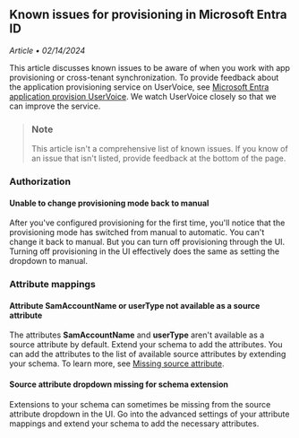 ## Known issues for provisioning in Microsoft Entra ID

*Article • 02/14/2024*

This article discusses known issues to be aware of when you work with app provisioning or cross-tenant synchronization. To provide feedback about the application provisioning service on UserVoice, see [Microsoft Entra application provision UserVoice](https://feedback.azure.com/d365community/forum/e8276f76-c62d-ec11-b6e6-000d3a4f0da0). We watch UserVoice closely so that we can improve the service.

> ### Note
> This article isn't a comprehensive list of known issues. If you know of an issue that isn't listed, provide feedback at the bottom of the page.

### Authorization

#### Unable to change provisioning mode back to manual

After you've configured provisioning for the first time, you'll notice that the provisioning mode has switched from manual to automatic. You can't change it back to manual. But you can turn off provisioning through the UI. Turning off provisioning in the UI effectively does the same as setting the dropdown to manual.

### Attribute mappings

#### Attribute SamAccountName or userType not available as a source attribute

The attributes **SamAccountName** and **userType** aren't available as a source attribute by default. Extend your schema to add the attributes. You can add the attributes to the list of available source attributes by extending your schema. To learn more, see [Missing source attribute](https://learn.microsoft.com/en-us/azure/active-directory/app-provisioning/missing-source-attribute).

#### Source attribute dropdown missing for schema extension

Extensions to your schema can sometimes be missing from the source attribute dropdown in the UI. Go into the advanced settings of your attribute mappings and extend your schema to add the necessary attributes.